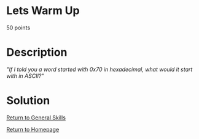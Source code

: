 # Lets Warm Up
50 points

# Description
*"If I told you a word started with 0x70 in hexadecimal, what would it start with in ASCII?"*

# Solution


[Return to General Skills](https://github.com/sdvickers98/picoCTF-2019-Walkthrough/blob/master/general_skills/%230%20-%20General%20Skills%20Homepage.md)

[Return to Homepage](https://github.com/sdvickers98/picoCTF-2019-Walkthrough)
